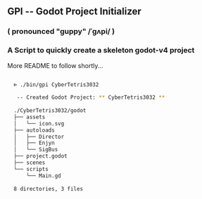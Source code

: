 ## GPI -- Godot Project Initializer
### ( pronounced "guppy" /ˈɡʌpi/ )

### A Script to quickly create a skeleton godot-v4 project

More README to follow shortly...

```bash

  ⊳ ./bin/gpi CyberTetris3032
  
   -- Created Godot Project: ** CyberTetris3032 **
  
  ./CyberTetris3032/godot
  ├── assets
  │   └── icon.svg
  ├── autoloads
  │   ├── Director
  │   ├── Enjyn
  │   └── SigBus
  ├── project.godot
  ├── scenes
  └── scripts
      └── Main.gd
  
  8 directories, 3 files
```
